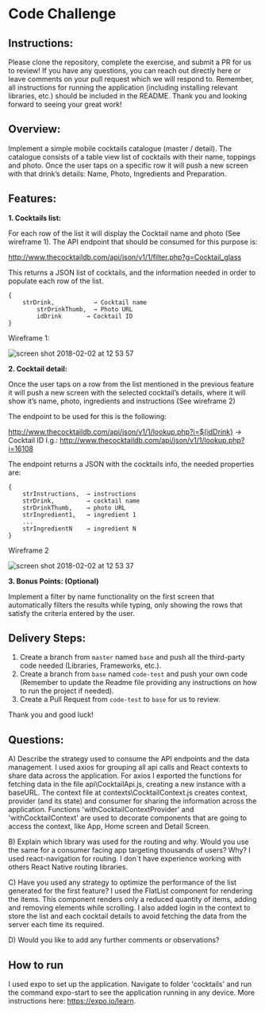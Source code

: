 # Code Challenge

## Instructions:

Please clone the repository, complete the exercise, and submit a PR for us to review! If you have any questions, you can reach out directly here or leave comments on your pull request which we will respond to. Remember, all instructions for running the application (including installing relevant libraries, etc.) should be included in the README. Thank you and looking forward to seeing your great work!

## Overview:

Implement a simple mobile cocktails catalogue (master / detail). The catalogue consists of a table view list of cocktails with their name, toppings and photo. Once the user taps on a specific row it will push a new screen with that drink’s details: Name, Photo, Ingredients and Preparation.

## Features:

**1. Cocktails list:**

For each row of the list it will display the Cocktail name and photo (See wireframe 1).
The API endpoint that should be consumed for this purpose is: 

http://www.thecocktaildb.com/api/json/v1/1/filter.php?g=Cocktail_glass

This returns a JSON list of cocktails, and the information needed in order to populate each row of the list.

```
{
 	strDrink,           → Cocktail name
     	strDrinkThumb,  → Photo URL
      	idDrink       → Cocktail ID
}
```

Wireframe 1:

![screen shot 2018-02-02 at 12 53 57](https://user-images.githubusercontent.com/263229/35742087-40b1ce26-0818-11e8-91d7-5c2ea0d4a6aa.png)




**2. Cocktail detail:**

Once the user taps on a row from the list mentioned in the previous feature it will push a new screen with the selected cocktail’s details, where it will show it’s name, photo, ingredients and instructions (See wireframe 2)

The endpoint to be used for this is the following:
 
http://www.thecocktaildb.com/api/json/v1/1/lookup.php?i=${idDrink} → Cocktail ID
I.g.: http://www.thecocktaildb.com/api/json/v1/1/lookup.php?i=16108

The endpoint returns a JSON with the cocktails info, the needed properties are:
```
{
	strInstructions,  → instructions
	strDrink,         → cocktail name
	strDrinkThumb,    → photo URL
	strIngredient1,   → ingredient 1
	...
	strIngredientN    → ingredient N
}
```

Wireframe 2

![screen shot 2018-02-02 at 12 53 37](https://user-images.githubusercontent.com/263229/35742155-63205b1c-0818-11e8-8b4b-608a46eaa718.png)
	
  
  
  
**3. Bonus Points: (Optional)**

Implement a filter by name functionality on the first screen that automatically filters the results while typing, only showing the rows that satisfy the criteria entered by the user.


## Delivery Steps: 

1. Create a branch from `master` named `base` and push all the third-party code needed (Libraries, Frameworks, etc.).
2. Create a branch from `base` named `code-test` and push your own code (Remember to update the Readme file providing any instructions on how to run the project if needed).
4. Create a Pull Request from `code-test` to `base` for us to review.

Thank you and good luck!


## Questions:

A) Describe the strategy used to consume the API endpoints and the data management.
I used axios for grouping all api calls and React contexts to share data across the application.
For axios I exported the functions for fetching data in the file api\CocktailApi.js, creating a new instance with a baseURL.
The context file at contexts\CocktailContext.js creates context, provider (and its state) and consumer for sharing the information across the application. Functions 'withCocktailContextProvider' and 'withCocktailContext' are used to decorate components that are going to access the context, like App, Home screen and Detail Screen.

B) Explain which library was used for the routing and why. Would you use the same for a consumer facing app targeting thousands of users? Why?
I used react-navigation for routing. I don´t have experience working with others React Native routing libraries.

C) Have you used any strategy to optimize the performance of the list generated for the first feature?
I used the FlatList component for rendering the items. This component renders only a reduced quantity of items, adding and removing elements while scrolling. I also added login in the context to store the list and each cocktail details to avoid fetching the data from the server each time its required.


D) Would you like to add any further comments or observations?

## How to run
I used expo to set up the application. Navigate to folder 'cocktails' and run the command expo-start to see the application running in any device. More instructions here: https://expo.io/learn.

